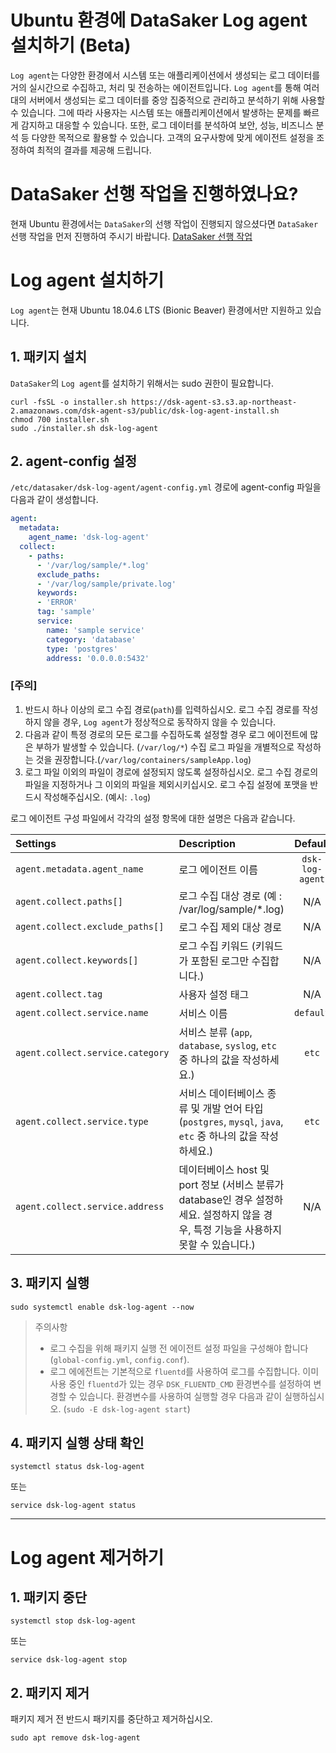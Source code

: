 # Ubuntu 환경에 DataSaker Log agent 설치하기 (Beta)
`Log agent`는 다양한 환경에서 시스템 또는 애플리케이션에서 생성되는 로그 데이터를 거의 실시간으로 수집하고, 처리 및 전송하는 에이전트입니다.
`Log agent`를 통해 여러 대의 서버에서 생성되는 로그 데이터를 중앙 집중적으로 관리하고 분석하기 위해 사용할 수 있습니다.
그에 따라 사용자는 시스템 또는 애플리케이션에서 발생하는 문제를 빠르게 감지하고 대응할 수 있습니다.
또한, 로그 데이터를 분석하여 보안, 성능, 비즈니스 분석 등 다양한 목적으로 활용할 수 있습니다.
고객의 요구사항에 맞게 에이전트 설정을 조정하여 최적의 결과를 제공해 드립니다.

# DataSaker 선행 작업을 진행하였나요?
현재 Ubuntu 환경에서는 `DataSaker`의 선행 작업이 진행되지 않으셨다면 `DataSaker` 선행 작업을 먼저 진행하여 주시기 바랍니다. [DataSaker 선행 작업](README.md)

# Log agent 설치하기
`Log agent`는 현재 Ubuntu 18.04.6 LTS (Bionic Beaver) 환경에서만 지원하고 있습니다.

## 1. 패키지 설치

`DataSaker`의 `Log agent`를 설치하기 위해서는 sudo 권한이 필요합니다.

```shell
curl -fsSL -o installer.sh https://dsk-agent-s3.s3.ap-northeast-2.amazonaws.com/dsk-agent-s3/public/dsk-log-agent-install.sh
chmod 700 installer.sh
sudo ./installer.sh dsk-log-agent
```

## 2. agent-config 설정

`/etc/datasaker/dsk-log-agent/agent-config.yml` 경로에 agent-config 파일을 다음과 같이 생성합니다.

```yaml
agent:
  metadata:
    agent_name: 'dsk-log-agent'
  collect:
    - paths:
      - '/var/log/sample/*.log'
      exclude_paths:
      - '/var/log/sample/private.log'
      keywords:
      - 'ERROR'
      tag: 'sample'
      service:
        name: 'sample service'
        category: 'database'
        type: 'postgres'
        address: '0.0.0.0:5432'
```

### **[주의]**

1. 반드시 하나 이상의 로그 수집 경로(`path`)를 입력하십시오. 로그 수집 경로를 작성하지 않을 경우, `Log agent`가 정상적으로 동작하지 않을 수 있습니다.
2. 다음과 같이 특정 경로의 모든 로그를 수집하도록 설정할 경우 로그 에이전트에 많은 부하가 발생할 수 있습니다. (`/var/log/*`) 수집 로그 파일을 개별적으로 작성하는 것을 권장합니다.(`/var/log/containers/sampleApp.log`)
3. 로그 파일 이외의 파일이 경로에 설정되지 않도록 설정하십시오. 로그 수집 경로의 파일을 지정하거나 그 이외의 파일을 제외시키십시오. 로그 수집 설정에 포맷을 반드시 작성해주십시오. (예시: `.log`)


로그 에이전트 구성 파일에서 각각의 설정 항목에 대한 설명은 다음과 같습니다.

| **Settings**                        | **Description**                                           | **Default** | **Necessary** |
|:------------------------------------|:----------------------------------------------------------|:-----------:|:------------:|
| `agent.metadata.agent_name`      | 로그 에이전트 이름                                                 |     `dsk-log-agent`     |         |
| `agent.collect.paths[]`      | 로그 수집 대상 경로 (예 : /var/log/sample/*.log)                              |     N/A     |    **✓**     |
| `agent.collect.exclude_paths[]`      | 로그 수집 제외 대상 경로                              |     N/A     |         |
| `agent.collect.keywords[]`         | 로그 수집 키워드 (키워드가 포함된 로그만 수집합니다.)                                  |     N/A     |              |
| `agent.collect.tag`              | 사용자 설정 태그                                                    |     N/A     |              |
| `agent.collect.service.name`     | 서비스 이름                                                       |  `default`  |              |
| `agent.collect.service.category` | 서비스 분류 (`app`, `database`, `syslog`, `etc` 중 하나의 값을 작성하세요.)                 |    `etc`    |              |
| `agent.collect.service.type`     | 서비스 데이터베이스 종류 및 개발 언어 타입 (`postgres`, `mysql`, `java`, `etc` 중 하나의 값을 작성하세요.)                      |    `etc`    |              |
| `agent.collect.service.address`  | 데이터베이스 host 및 port 정보  (서비스 분류가 database인 경우 설정하세요. 설정하지 않을 경우, 특정 기능을 사용하지 못할 수 있습니다.) |     N/A     |      ⚠️      |

## 3. 패키지 실행

```shell
sudo systemctl enable dsk-log-agent --now
```

> 주의사항 </br>
> - 로그 수집을 위해 패키지 실행 전 에이전트 설정 파일을 구성해야 합니다(`global-config.yml`, `config.conf`).</br>
> - 로그 에에전트는 기본적으로 `fluentd`를 사용하여 로그를 수집합니다. 이미 사용 중인 `fluentd`가 있는 경우 `DSK_FLUENTD_CMD` 환경변수를 설정하여 변경할 수 있습니다. 환경변수를 사용하여 실행할 경우 다음과 같이 실행하십시오. (`sudo -E dsk-log-agent start`)

## 4. 패키지 실행 상태 확인

```shell
systemctl status dsk-log-agent
```
또는
```shell
service dsk-log-agent status
```

---

# Log agent 제거하기

## 1. 패키지 중단
```shell
systemctl stop dsk-log-agent
```
또는
```shell
service dsk-log-agent stop
```

## 2. 패키지 제거

패키지 제거 전 반드시 패키지를 중단하고 제거하십시오.
```shell
sudo apt remove dsk-log-agent
```
